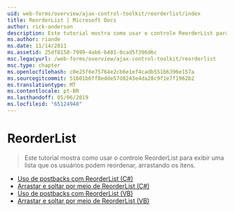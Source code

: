 ```yaml
---
uid: web-forms/overview/ajax-control-toolkit/reorderlist/index
title: ReorderList | Microsoft Docs
author: rick-anderson
description: Este tutorial mostra como usar o controle ReorderList para exibir uma lista que os usuários podem reordenar, arrastando os itens.
ms.author: riande
ms.date: 11/14/2011
ms.assetid: 25df8150-7999-4ab6-b401-0cad5f396d6c
msc.legacyurl: /web-forms/overview/ajax-control-toolkit/reorderlist
msc.type: chapter
ms.openlocfilehash: c0e25f6e75764e2cb6e1ef4cadb551b6396e157a
ms.sourcegitcommit: 51b01b6ff8edde57d8243e4da28c9f1e7f1962b2
ms.translationtype: MT
ms.contentlocale: pt-BR
ms.lasthandoff: 05/06/2019
ms.locfileid: "65124948"
---
```

# <a name="reorderlist"></a>ReorderList

> Este tutorial mostra como usar o controle ReorderList para exibir uma lista que os usuários podem reordenar, arrastando os itens.

- [Uso de postbacks com ReorderList (C#)](using-postbacks-with-reorderlist-cs.md)
- [Arrastar e soltar por meio de ReorderList (C#)](drag-and-drop-via-reorderlist-cs.md)
- [Uso de postbacks com ReorderList (VB)](using-postbacks-with-reorderlist-vb.md)
- [Arrastar e soltar por meio de ReorderList (VB)](drag-and-drop-via-reorderlist-vb.md)
